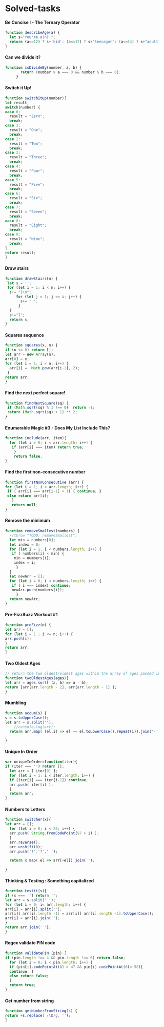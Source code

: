 # Solved-tasks
#### Be Concise I - The Ternary Operator
```javascript
function describeAge(a) {
  let s="You're a(n) ";
  return (a<=12) ? s+'kid': (a<=17) ? s+"teenager": (a<=64) ? s+"adult": s+"elderly";
}
```
#### Can we divide it?
```javascript
function isDivideBy(number, a, b) {
       return (number % a === 0 && number % b === 0);
     }
```
#### Switch it Up!
```javascript
function switchItUp(number){
let result;
switch(number) {
case 0:
  result = "Zero";
  break;
case 1:
  result = "One";
  break;
case 2:
  result = "Two";
  break;
case 3:
  result = "Three";
  break;
case 4:
  result = "Four";
  break;
case 5:
  result = "Five";
  break;
case 6:
  result = "Six";
  break;
case 7:
  result = "Seven";
  break;
case 8:
  result = "Eight";
  break;
case 9:
  result = "Nine";
  break;
}
return result;
}
```
#### Draw stairs
```javascript
function drawStairs(n) {
 let s = '';
 for (let i = 1; i < n; i++) {
  s+= "I\n";
     for (let j = 1; j <= i; j++) {
       s+= ' ';
      }
  }
  s+="I";
  return s;
}
```
#### Squares sequence
```javascript
function squares(x, n) {
if (n <= 0) return [];
let arr = new Array(n);
arr[0] = x;
for (let i = 1; i < n; i++) {
  arr[i] =  Math.pow(arr[i-1], 2);  
 }
return arr;
}
```
#### Find the next perfect square!
```javascript
function findNextSquare(sq) {
 if (Math.sqrt(sq) % 1 !== 0)  return -1;
 return (Math.sqrt(sq) + 1) ** 2;
}
```
#### Enumerable Magic #3 - Does My List Include This?
```javascript
function include(arr, item){
  for (let i = 0; i < arr.length; i++) {
   if (arr[i] === item) return true;
    }
    return false;
}
```
#### Find the first non-consecutive number
```javascript
function firstNonConsecutive (arr) {
for (let i = 1; i < arr.length; i++) {
 if ( arr[i] === arr[i-1] + 1) { continue; }
 else return arr[i]; 
   }
   return null;
}
```
#### Remove the minimum
```javascript
function removeSmallest(numbers) {
  //throw "TODO: removeSmallest";
  let min = numbers[0];
  let index = 0;
  for (let i = 1; i < numbers.length; i++) {
   if ( numbers[i] < min) {
    min = numbers[i];
    index = i;
     }
  }
  let newArr = [];
  for (let i = 0; i < numbers.length; i++) {
   if ( i === index) continue;
   newArr.push(numbers[i]);
     }
  return newArr;
}
```
#### Pre-FizzBuzz Workout #1
```javascript
function preFizz(n) {
let arr = [];
for (let i = 1 ; i <= n; i++) {
arr.push(i);
}
return arr;
}
```
#### Two Oldest Ages
```javascript
// return the two oldest/oldest ages within the array of ages passed in.
function twoOldestAges(ages){
let arr = ages.sort( (a, b) => a - b);
return [arr[arr.length - 2], arr[arr.length - 1] ];
}
```
#### Mumbling
```javascript
function accum(s) {
s = s.toUpperCase();
let arr = s.split('');
	//console.log(arr);
  return arr.map( (el,i) => el += el.toLowerCase().repeat(i)).join('-');
  
}
```
#### Unique In Order
```javascript
var uniqueInOrder=function(iter){
if (iter === '') return [];
  let arr = [ iter[0] ];
  for (let i = 1; i < iter.length; i++) {
  if (iter[i] === iter[i-1]) continue;
  arr.push( iter[i] );
  }
  return arr;
}
```
#### Numbers to Letters
```javascript
function switcher(x){
let arr = [];
  for (let i = 0; i < 26; i++) {
  arr.push( String.fromCodePoint(97 + i) );
  }
  arr.reverse();
  arr.unshift(0);
  arr.push('!','?',' ');
  
  return x.map( el => arr[+el]).join('');
 
}
```
#### Thinking & Testing : Something capitalized
```javascript
function testit(s){
if (s === '') return '';
let arr = s.split(' ');
for (let i = 0; i< arr.length; i++) {
arr[i] = arr[i].split('');
arr[i][ arr[i].length -1] = arr[i][ arr[i].length -1].toUpperCase();
arr[i] = arr[i].join('');
}
return arr.join(' ');
}
```
#### Regex validate PIN code
````javascript
function validatePIN (pin) {
if (pin.length !== 4 && pin.length !== 6) return false;
  for (let i = 0; i < pin.length; i++) {  
  if (pin[i].codePointAt(0) > 47 && pin[i].codePointAt(0)< 58){
  continue; }
  else return false;
  }
  return true;
}
````
#### Get number from string
````javascript
function getNumberFromString(s) {
return +s.replace( /\D/g, '');
}
````